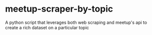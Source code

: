 # meetup-scraper-by-topic
A python script that leverages both web scraping and meetup's api to create a rich dataset on a particular topic
